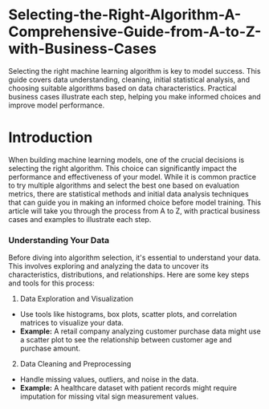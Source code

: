 # Selecting-the-Right-Algorithm-A-Comprehensive-Guide-from-A-to-Z-with-Business-Cases
Selecting the right machine learning algorithm is key to model success. This guide covers data understanding, cleaning, initial statistical analysis, and choosing suitable algorithms based on data characteristics. Practical business cases illustrate each step, helping you make informed choices and improve model performance.

# Introduction
When building machine learning models, one of the crucial decisions is selecting the right algorithm. This choice can significantly impact the performance and effectiveness of your model. While it is common practice to try multiple algorithms and select the best one based on evaluation metrics, there are statistical methods and initial data analysis techniques that can guide you in making an informed choice before model training. This article will take you through the process from A to Z, with practical business cases and examples to illustrate each step.

### Understanding Your Data
   
Before diving into algorithm selection, it's essential to understand your data. This involves exploring and analyzing the data to uncover its characteristics, distributions, and relationships. Here are some key steps and tools for this process:

1. Data Exploration and Visualization
- Use tools like histograms, box plots, scatter plots, and correlation matrices to visualize your data.
- **Example:** A retail company analyzing customer purchase data might use a scatter plot to see the relationship between customer age and purchase amount.

2. Data Cleaning and Preprocessing
- Handle missing values, outliers, and noise in the data.
- **Example:** A healthcare dataset with patient records might require imputation for missing vital sign measurement values.

  

